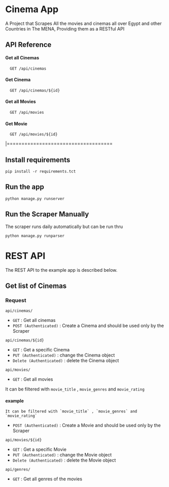 
# Cinema  App

A Project that Scrapes All the movies and cinemas all over Egypt and other Countries in The MENA, Providing them as a RESTful API


## API Reference
#### Get all Cinemas
```http
  GET /api/cinemas
```
#### Get Cinema
```http
  GET /api/cinemas/${id}
```
#### Get all Movies
```http
  GET /api/movies
```
#### Get Movie
```http
  GET /api/movies/${id}
```

|====================================

## Install requirements

    pip install -r requirements.tct

## Run the app

    python manage.py runserver

## Run the Scraper Manually
The scraper runs daily automatically but can be run thru

    python manage.py runparser

# REST API

The REST API to the example app is described below.

## Get list of Cinemas

### Request

`api/cinemas/`
  - `GET` : Get all cinemas
  - `POST (Authenticated)` : Create a Cinema and should be used only by the Scraper
  
`api/cinemas/${id}`
 - `GET` : Get a specific Cinema 
 - `PUT (Authenticated)` : change the Cinema object
 - `Delete (Authenticated)` : delete the Cinema object

`api/movies/`
  - `GET` : Get all movies
  
  It can be filtered with `movie_title` , `movie_genres` and `movie_rating`

  #### example

    It can be filtered with `movie_title` , `movie_genres` and `movie_rating`

  - `POST (Authenticated)` : Create a Movie and should be used only by the Scraper
  
    

`api/movies/${id}`
 - `GET` : Get a specific Movie 
 - `PUT (Authenticated)` : change the Movie object
 - `Delete (Authenticated)` : delete the Movie object

`api/genres/`
  - `GET` : Get all genres of the movies
  




